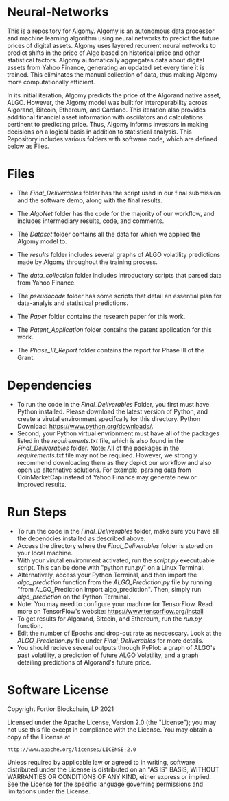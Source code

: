 # Neural-Networks
This is a repository for Algomy. Algomy is an autonomous data processor and machine learning algorithm using neural networks to predict the future prices of digital assets. Algomy uses layered recurrent neural networks to predict shifts in the price of Algo based on historical price and other statistical factors. Algomy automatically aggregates data about digital assets from Yahoo Finance, generating an updated set every time it is trained. This eliminates the manual collection of data, thus making Algomy more computationally efficient. 

In its initial iteration, Algomy predicts the price of the Algorand native asset, ALGO. However, the Algomy model was built for interoperability across Algorand, Bitcoin, Ethereum, and Cardano. This iteration also provides additional financial asset information with osciilators and calculations pertinent to predicting price. Thus, Algomy informs investors in making decisions on a logical basis in addition to statistical analysis. This Repository includes various folders with software code, which are defined below as Files.

# Files

- The *Final_Deliverables* folder has the script used in our final submission and the software demo, along with the final results. 

- The *AlgoNet* folder has the code for the majority of our workflow, and includes intermediary results, code, and comments. 

- The *Dataset* folder contains all the data for which we applied the Algomy model to.

- The *results* folder includes several graphs of ALGO volatility predictions made by Algomy throughout the training process.

- The *data_collection* folder includes introductory scripts that parsed data from Yahoo Finance.

- The *pseudocode* folder has some scripts that detail an essential plan for data-analyis and statistical predictions.

- The *Paper* folder contains the research paper for this work.

- The *Patent_Application* folder contains the patent application for this work.

- The *Phase_III_Report* folder contains the report for Phase III of the Grant.

# Dependencies
- To run the code in the *Final_Deliverables* Folder, you first must have Python installed. Please download the latest version of Python, and create a virutal environment specifcally for this directory. Python Download: https://www.python.org/downloads/.
- Second, your Python virtual envrionment must have all of the packages listed in the *requirements.txt* file, which is also found in the *Final_Deliverables* folder. Note: All of the packages in the *requirements.txt* file may not be required. However, we strongly recommend downloading them as they depict our workflow and also open up alternative solutions. For example, parsing data from CoinMarketCap instead of Yahoo Finance may generate new or improved results.

# Run Steps
- To run the code in the *Final_Deliverables* folder, make sure you have all the dependcies installed as described above. 
- Access the directory where the *Final_Deliverables* folder is stored on your local machine.
- With your virutal environment activated, run the *script.py* executuable script. This can be done with "python run.py" on a Linux Terminal.
- Alternatively, access your Python Terminal, and then import the *algo_prediction* function from the *ALGO_Prediction.py* file by running "from ALGO_Prediction import algo_prediction". Then, simply run *algo_prediction* on the Python Terminal. 
- Note: You may need to configure your machine for TensorFlow. Read more on TensorFlow's website: https://www.tensorflow.org/install
- To get results for Algorand, Bitcoin, and Ethereum, run the *run.py* function.
- Edit the number of Epochs and drop-out rate as neccescary. Look at the *ALGO_Prediction.py* file under *Final_Deliverables* for more details.
- You should recieve several outputs through PyPlot: a graph of ALGO's past volatility, a prediction of future ALGO Volatility, and a graph detailing predictions of Algorand's future price.


# Software License
Copyright Fortior Blockchain, LP 2021 

Licensed under the Apache License, Version 2.0 (the "License");
you may not use this file except in compliance with the License.
You may obtain a copy of the License at

    http://www.apache.org/licenses/LICENSE-2.0

Unless required by applicable law or agreed to in writing, software
distributed under the License is distributed on an "AS IS" BASIS,
WITHOUT WARRANTIES OR CONDITIONS OF ANY KIND, either express or implied.
See the License for the specific language governing permissions and
limitations under the License.
